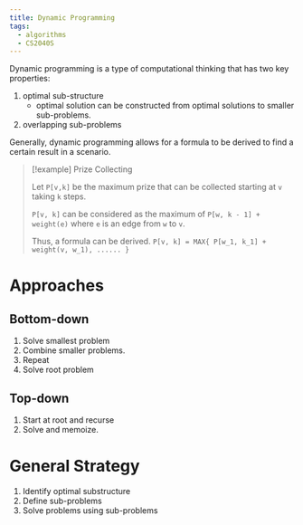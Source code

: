 ```yaml
---
title: Dynamic Programming
tags:
  - algorithms
  - CS2040S
---
```

Dynamic programming is a type of computational thinking that has two key properties:
1. optimal sub-structure
   - optimal solution can be constructed from optimal solutions to smaller sub-problems.
2. overlapping sub-problems

Generally, dynamic programming allows for a formula to be derived to find a certain result in a scenario. 

> [!example] Prize Collecting
> 
> Let `P[v,k]` be the maximum prize that can be collected starting at `v` taking `k` steps.
> 
> `P[v, k]` can be considered as the maximum of `P[w, k - 1] + weight(e)` where `e` is an edge from `w` to `v`.
> 
> Thus, a formula can be derived.
> `P[v, k] = MAX{ P[w_1, k_1] + weight(v, w_1), ...... }`

# Approaches

## Bottom-down
1. Solve smallest problem
2. Combine smaller problems.
3. Repeat
4. Solve root problem
## Top-down
1. Start at root and recurse
2. Solve and memoize.

# General Strategy
1. Identify optimal substructure
2. Define sub-problems
3. Solve problems using sub-problems